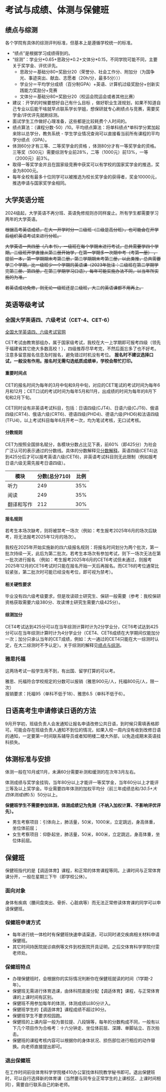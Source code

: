 # 考试与成绩、体测与保健班

## 绩点与综测

各个学院有具体的综测评判标准，但基本上是遵循学校统一的标准。

- “绩点”是根据学习成绩得到的。
- “综测”：学业分\*0.65+思政分\*0.2+文体分\*0.15，不同学院可能不同，主要关于奖学金、评优评先。
  - 思政分＝基础分80+奖励分20（荣誉分、社会工作分、附加分（为国争光、事迹突出、献血、志愿者（20h/分，最多5分）））
  - 学业分＝平均学分成绩（百分制GPA）+英语、计算机过级奖励分+创新实践能力奖励分+竞赛
  - 文体分＝基础分80+奖励分20（校运会院运会或者其他比赛）
- 建议：开学的时候要想好自己有什么目标 ，做好职业生涯规划，如果不知道自己专业以后能干啥就早点联系学长学姐，想保研就专心刷绩点与竞赛，需要奖学金/评优评先就刷综测。
- 面试学生工作做好心理准备，这些都是比较耗费个人时间的。
- 绩点算法：（课程分数-50）/10。平均绩点算法：将单科绩点*单科学分累加起来除以总学分，教务系统 - 学生学业情况查询可以直接看当前所有课程的平均学分绩点（GPA）。
- 体测60分才有三等、二等奖学金的资格 ，体测80分才有一等奖学金的资格。三等奖（500元）需要综测专业前28%，二等（1000元）前13%，一等（2000元）前3%。
- 取得一等奖学金并且在国家级竞赛中获奖可以有学校的国家奖学金的推选，奖金为8000元。
- 每年全校有最多十位同学可以被推选为校长奖学金的获得者，奖金10000元，推选申请与国家奖学金相同。

## 大学英语分班

2024级起，大学英语不再分班、英语免修规则亦同样废止。所有学生都需要学习两年的大学英语。

~~根据高考英语成绩，在大一开学时分一二级班（二级是高分班），也可能会在开学后组织英语考试来进行分班。~~

~~大学英语一共四册（八本书），一级班在每个学期末进行考试，总共需要学四个学期。二级班开学直接从第二册开始学，在第一学期多一次期中考（考第一册） ，提前一本，第一学期期末考第二册，第二学期期末考第三册，以此类推，总共需要学三个学期，比一级班少一个学期的英语课（2023年批注：二级班在第二学期学完第三册、第四册，在第三学期学习口语），每年可能实施办法不同，以当年所实施的为准。~~

~~若英语成功免修，则无论一级班还是二级班，大二的英语课都不用再上。~~

## 英语等级考试

### 全国大学英语四、六级考试（CET-4、CET-6）

[全国大学英语四、六级考试官网](https://cet.neea.edu.cn/)

CET考试由教育部组办，属于国家级考试，我校在大一上学期即可报考四级（领先于福建省其它绝大多数高校！），四级推荐尽早考完，不然后面忘多了也不好考。注意多留意报名信息及时报名，避免错过时机没有考位。 **报名时不建议选择口试，一般没有作用。报名时无需勾选纸质成绩单，学校会帮忙打印。**

#### 重要时间点

CET的报名时间为每年的3月中旬和9月中旬，对应的CET笔试的考试时间为每年6月和12月；CET口试的考试时间为每年5月和11月，出成绩的时间为每年的8月下旬和2月下旬。

CET同时设有非英语考试科目，包括：日语四级(CJT4)、日语六级(CJT6)、俄语四级(CRT4)、俄语六级(CRT6)、德语四级(PHD4)、德语六级(PHD6)和法语四级(TFU4)，以上考试科目每年6月开考一次，均为笔试考核，无口试考核。

#### 分数规则

CET为按照全国排名赋分，各模块分数占比见下表，前60%（即425分）为社会广泛认可的表示通过的分数线。具体的分数解释见[分数解释](https://cet.neea.edu.cn/html1/folder/19081/5124-1.htm)。英语四级(CET4)达到425分后才可以报考英语六级(CET6)，非英语考试科目则无此限制（例如报考日语六级无需先报考日语四级）。

| 模块 | 分数(总分710) | 比例 |
| --- | --- | --- |
| 听力 | 249 | 35% |
| 阅读 | 249 | 35% |
| 翻译和写作 | 212 | 30% |

#### 报名规则

若考生本场次缺考，则将被禁考一场次（例如：考生报考2025年6月的场次后缺考，将无法报考2025年12月的场次）。

我校在2025年开始实施新的四六级报名规则：将报名时间划分为两个批次，第一批次持续一天，此后为第二批次。若考生本场次有参加考试，则下一场次无法在第一批次进行报名 （例如：考生报考2025年6月的CET6考试但未通过，则报考2025年12月的CET6考试时只能在报名开始一天后再报名。而CET6的考位通常比较紧张，第二批次时可能已经没有考位，即可视为禁考）。

#### 相关硬性要求

毕业没有四六级考级要求，但是攻读硕士研究生、保研一般需要（参考：我校保研资格获取需要六级380分、攻读博士研究生需要六级425分）。

#### 综测加分

CET4考试达到425分可以在当年综测计算时计为2分学业分，CET6考试达到425分可以在当年综测计算时计为4分学业分（CET4、CET6成绩在大学期间仅能加分一次；加分只承认当年的CET成绩，例如：大一通过的CET4只能在大一综测时认定，在大二综测时不予认定）。关于综测的解释见[绩点与综测](./exam.md)。

### 雅思托福

这两场考试一般学生用不到，有出国、留学打算的可以考。

雅思、托福符合学校规定的分数可以报销（雅思900元/人，托福800元/人，限一次）  
报销要求：托福95（单科不低于18）、雅思6.5（单科不低于6）。

## 日语高考生申请修读日语的方法

9月开学初，班级负责人会发通知让报名申请改修公共日语，到时候只需填表格即可。可能会存在班级负责人通知不到位的情况，如果入校一周内没有收到改修日语的通知，一定要第一时间联系辅导员或者知明楼二楼大外部，以免造成期末英语挂科损失。

## 体测标准与安排

体测一般在10月或11月，未满60分需要补测和缓测的在次年3月左右。

体测成绩与奖学金挂钩，当年80分以上才能评一等奖学金，当年60分以上才能评三等及以上奖学金。毕业需要四年体测的加权平均分（前三年成绩总和/3*0.5+大四体测成绩*0.5）50分以上。

**保健班学生不需要参加体测，体测成绩记为免测（不纳入加权计算、不影响评优评先）。**

- 男生考察项目：引体向上，肺活量，50米，1000米，立定跳远，身高体重，坐位体前屈；
- 女生考察项目：仰卧起坐，肺活量，50米，800米，立定跳远，身高体重，坐位体前屈。

## 保健班

保健班指代的是【调适体育】课程，和正常的体育课程等同。上课时间与正常体育课分开，一般在星期三下午（即学校公休）。

### 面向对象

身体有疾病（腰间盘突出、骨折、心脏病等）而无法正常修读体育课的同学可以申请保健班。

### 保健班申请方式

- 每年进行统一体检时有保健班快速申请渠道，可以同时递交疾病相关材料申请保健班。
- 其它时间持医院就诊病例等文件到校医院开具证明，之后交体育科学学院付雯老师处。

### 保健班特点

- 办理保健班时，会根据你的实际情况判断你在保健班就读的时间（1学期-2年）。
- 保健班无需进行体育选课，由体科院直接分配【调适体育】课程，与正常体育课的上课时间有区别。
- 保健班不用参加每年的体测，体测成绩以80分计入。
- 保健班学生的【调适体育】课程成绩不超过90分。
- 保健班学生不要求校园跑。
- 保健班的上课内容一般为普拉提、八段锦等，每年的分数构成不同，一般有以下几个项目作为合格考：十六分钟走、坐位体前屈、深蹲、单脚站立、百次拍击。
- 保健班的课程考核内容可以根据你的身体状况、损伤部位进行相应的动作替换。向老师直接提出即可。

### 退出保健班

在工作时间前往体育科学学院楼410办公室找体科院教学秘书即可。退出保健班时，可以自行选择新的体育课（当然要与同专业正常学生的上课校区、上课时间相同），需要自行联系自己的新老师。
